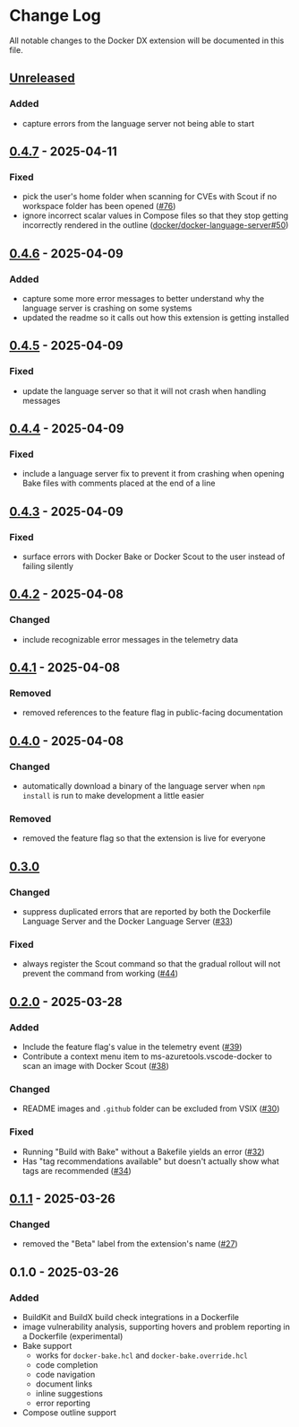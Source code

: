 # Change Log

All notable changes to the Docker DX extension will be documented in this file.

## [Unreleased]

### Added

- capture errors from the language server not being able to start

## [0.4.7] - 2025-04-11

### Fixed

- pick the user's home folder when scanning for CVEs with Scout if no workspace folder has been opened ([#76](https://github.com/docker/vscode-extension/issues/76))
- ignore incorrect scalar values in Compose files so that they stop getting incorrectly rendered in the outline ([docker/docker-language-server#50](https://github.com/docker/docker-language-server/pull/50))

## [0.4.6] - 2025-04-09

### Added

- capture some more error messages to better understand why the language server is crashing on some systems
- updated the readme so it calls out how this extension is getting installed

## [0.4.5] - 2025-04-09

### Fixed

- update the language server so that it will not crash when handling messages

## [0.4.4] - 2025-04-09

### Fixed

- include a language server fix to prevent it from crashing when opening Bake files with comments placed at the end of a line

## [0.4.3] - 2025-04-09

### Fixed

- surface errors with Docker Bake or Docker Scout to the user instead of failing silently

## [0.4.2] - 2025-04-08

### Changed

- include recognizable error messages in the telemetry data

## [0.4.1] - 2025-04-08

### Removed

- removed references to the feature flag in public-facing documentation

## [0.4.0] - 2025-04-08

### Changed

- automatically download a binary of the language server when `npm install` is run to make development a little easier

### Removed

- removed the feature flag so that the extension is live for everyone

## [0.3.0]

### Changed

- suppress duplicated errors that are reported by both the Dockerfile Language Server and the Docker Language Server ([#33](https://github.com/docker/vscode-extension/issues/33))

### Fixed

- always register the Scout command so that the gradual rollout will not prevent the command from working ([#44](https://github.com/docker/vscode-extension/issues/44))

## [0.2.0] - 2025-03-28

### Added

- Include the feature flag's value in the telemetry event ([#39](https://github.com/docker/vscode-extension/issues/39))
- Contribute a context menu item to ms-azuretools.vscode-docker to scan an image with Docker Scout ([#38](https://github.com/docker/vscode-extension/issues/38))

### Changed

- README images and `.github` folder can be excluded from VSIX ([#30](https://github.com/docker/vscode-extension/issues/30))

### Fixed

- Running "Build with Bake" without a Bakefile yields an error ([#32](https://github.com/docker/vscode-extension/issues/32))
- Has "tag recommendations available" but doesn't actually show what tags are recommended ([#34](https://github.com/docker/vscode-extension/issues/34))

## [0.1.1] - 2025-03-26

### Changed

- removed the "Beta" label from the extension's name ([#27](https://github.com/docker/vscode-extension/pull/27))

## 0.1.0 - 2025-03-26

### Added

- BuildKit and BuildX build check integrations in a Dockerfile
- image vulnerability analysis, supporting hovers and problem reporting in a Dockerfile (experimental)
- Bake support
  - works for `docker-bake.hcl` and `docker-bake.override.hcl`
  - code completion
  - code navigation
  - document links
  - inline suggestions
  - error reporting
- Compose outline support

[Unreleased]: https://github.com/docker/vscode-extension/compare/v0.4.7...main
[0.4.7]: https://github.com/docker/vscode-extension/compare/v0.4.6...v0.4.7
[0.4.6]: https://github.com/docker/vscode-extension/compare/v0.4.5...v0.4.6
[0.4.5]: https://github.com/docker/vscode-extension/compare/v0.4.4...v0.4.5
[0.4.4]: https://github.com/docker/vscode-extension/compare/v0.4.3...v0.4.4
[0.4.3]: https://github.com/docker/vscode-extension/compare/v0.4.2...v0.4.3
[0.4.2]: https://github.com/docker/vscode-extension/compare/v0.4.1...v0.4.2
[0.4.1]: https://github.com/docker/vscode-extension/compare/v0.4.0...v0.4.1
[0.4.0]: https://github.com/docker/vscode-extension/compare/v0.3.0...v0.4.0
[0.3.0]: https://github.com/docker/vscode-extension/compare/v0.2.0...v0.3.0
[0.2.0]: https://github.com/docker/vscode-extension/compare/v0.1.1...v0.2.0
[0.1.1]: https://github.com/docker/vscode-extension/compare/v0.1.0...v0.1.1
